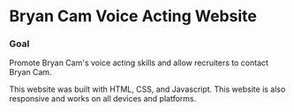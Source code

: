# Bryan Cam Voice Acting Website
### Goal
Promote Bryan Cam's voice acting skills and allow recruiters to contact Bryan Cam.

This website was built with HTML, CSS, and Javascript. This website is also responsive and works on all devices and platforms.
